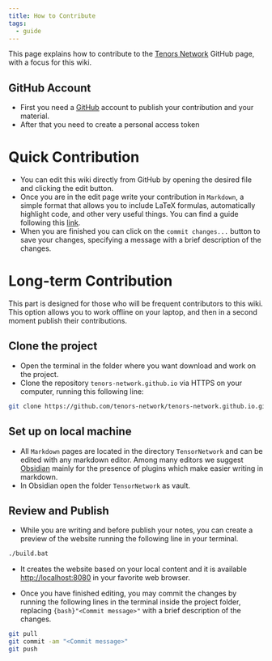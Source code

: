 ```yaml
---
title: How to Contribute
tags:
  - guide
---
```

This page explains how to contribute to the [Tenors Network](https://github.com/tenors-network) GitHub page, with a focus for this wiki.

## GitHub Account

- First you need a [GitHub](https://github.com/) account to publish your contribution and your material.
- After that you need to create a personal access token  

# Quick Contribution

- You can edit this wiki directly from GitHub by opening the desired file and clicking the edit button.
- Once you are in the edit page write your contribution in `Markdown`, a simple format that allows you to include LaTeX formulas, automatically highlight code, and other very useful things. You can find a guide following this [link](https://www.markdownguide.org/basic-syntax/).
- When you are finished you can click on the `commit changes...` button to save your changes, specifying a message with a brief description of the changes.

# Long-term Contribution

This part is designed for those who will be frequent contributors to this wiki. This option allows you to work offline on your laptop, and then in a second moment publish their contributions. 

## Clone the project
  
- Open the terminal in the folder where you want download and work on the project.
- Clone the repository `tenors-network.github.io` via HTTPS on your computer, running this following line:
```bash
git clone https://github.com/tenors-network/tenors-network.github.io.git
```

## Set up on local machine

- All `Markdown` pages are located in the directory `TensorNetwork` and can be edited with any markdown editor. Among many editors we suggest [Obsidian](https://obsidian.md/) mainly for the presence of plugins which make easier writing in markdown. 
-  In Obsidian open the folder `TensorNetwork` as vault.

## Review and Publish

- While you are writing and before publish your notes, you can create a preview of the website running the following line in your terminal.  
```bash
./build.bat
```

- It creates the website based on your local content and it is available [http://localhost:8080](http://localhost:8080) in your favorite web browser.

- Once you have finished editing, you may commit the changes by running the following lines in the terminal inside the project folder, replacing `{bash}"<Commit message>"` with a brief description of the changes.  
 ```bash
 git pull
 git commit -am "<Commit message>"
 git push
 ```


